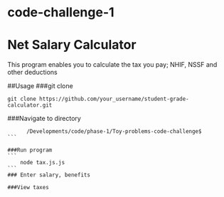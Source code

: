 # code-challenge-1


# Net Salary Calculator

This program enables you to calculate the tax you pay; NHIF, NSSF and other deductions


##Usage
###git clone
```
git clone https://github.com/your_username/student-grade-calculator.git
```

###Navigate to directory
````
      /Developments/code/phase-1/Toy-problems-code-challenge$
```

###Run program
```
    node tax.js.js
```
### Enter salary, benefits

###View taxes


